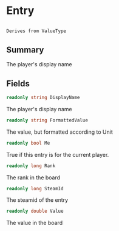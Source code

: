 # Entry

## 
```c#
Derives from ValueType
```

## Summary

The player's display name
## Fields

```c#
readonly string DisplayName
```
The player's display name
```c#
readonly string FormattedValue
```
The value, but formatted according to Unit
```c#
readonly bool Me
```
True if this entry is for the current player.
```c#
readonly long Rank
```
The rank in the board
```c#
readonly long SteamId
```
The steamid of the entry
```c#
readonly double Value
```
The value in the board
